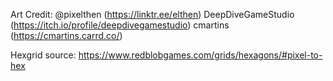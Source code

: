 Art Credit: 
@pixelthen (https://linktr.ee/elthen)
DeepDiveGameStudio (https://itch.io/profile/deepdivegamestudio)
cmartins (https://cmartins.carrd.co/)

Hexgrid source: https://www.redblobgames.com/grids/hexagons/#pixel-to-hex
